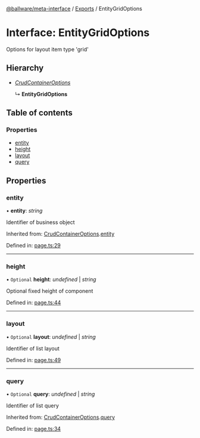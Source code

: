 [@ballware/meta-interface](../README.md) / [Exports](../modules.md) / EntityGridOptions

# Interface: EntityGridOptions

Options for layout item type 'grid'

## Hierarchy

* [*CrudContainerOptions*](crudcontaineroptions.md)

  ↳ **EntityGridOptions**

## Table of contents

### Properties

- [entity](entitygridoptions.md#entity)
- [height](entitygridoptions.md#height)
- [layout](entitygridoptions.md#layout)
- [query](entitygridoptions.md#query)

## Properties

### entity

• **entity**: *string*

Identifier of business object

Inherited from: [CrudContainerOptions](crudcontaineroptions.md).[entity](crudcontaineroptions.md#entity)

Defined in: [page.ts:29](https://github.com/frankball/ballware-meta-interface/blob/d19dcf1/src/page.ts#L29)

___

### height

• `Optional` **height**: *undefined* \| *string*

Optional fixed height of component

Defined in: [page.ts:44](https://github.com/frankball/ballware-meta-interface/blob/d19dcf1/src/page.ts#L44)

___

### layout

• `Optional` **layout**: *undefined* \| *string*

Identifier of list layout

Defined in: [page.ts:49](https://github.com/frankball/ballware-meta-interface/blob/d19dcf1/src/page.ts#L49)

___

### query

• `Optional` **query**: *undefined* \| *string*

Identifier of list query

Inherited from: [CrudContainerOptions](crudcontaineroptions.md).[query](crudcontaineroptions.md#query)

Defined in: [page.ts:34](https://github.com/frankball/ballware-meta-interface/blob/d19dcf1/src/page.ts#L34)
